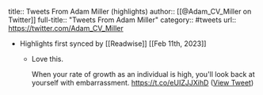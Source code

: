 title:: Tweets From Adam Miller (highlights)
author:: [[@Adam_CV_Miller on Twitter]]
full-title:: "Tweets From Adam Miller"
category:: #tweets
url:: https://twitter.com/Adam_CV_Miller

- Highlights first synced by [[Readwise]] [[Feb 11th, 2023]]
	- Love this. 
	  
	  When your rate of growth as an individual is high, you'll look back at yourself with embarrassment. https://t.co/eUIZJJXihD ([View Tweet](https://twitter.com/Adam_CV_Miller/status/1623925374739697665))